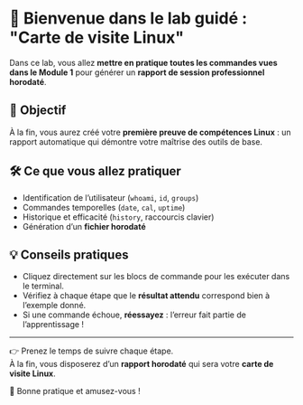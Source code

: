 # 🚀 Bienvenue dans le lab guidé : "Carte de visite Linux"

Dans ce lab, vous allez **mettre en pratique toutes les commandes vues dans le Module 1** pour générer un **rapport de session professionnel horodaté**.  

## 🎯 Objectif
À la fin, vous aurez créé votre **première preuve de compétences Linux** : un rapport automatique qui démontre votre maîtrise des outils de base.

## 🛠️ Ce que vous allez pratiquer
- Identification de l’utilisateur (`whoami`, `id`, `groups`)  
- Commandes temporelles (`date`, `cal`, `uptime`)  
- Historique et efficacité (`history`, raccourcis clavier)  
- Génération d’un **fichier horodaté**  

## 💡 Conseils pratiques
- Cliquez directement sur les blocs de commande pour les exécuter dans le terminal.  
- Vérifiez à chaque étape que le **résultat attendu** correspond bien à l’exemple donné.  
- Si une commande échoue, **réessayez** : l’erreur fait partie de l’apprentissage !

---

👉 Prenez le temps de suivre chaque étape.  
À la fin, vous disposerez d’un **rapport horodaté** qui sera votre **carte de visite Linux**.  

🎉 Bonne pratique et amusez-vous !
